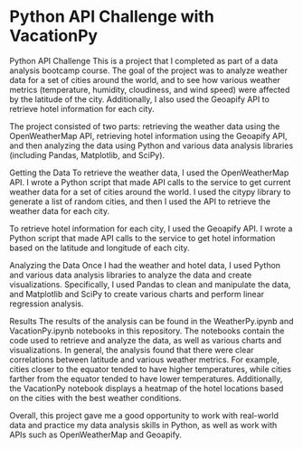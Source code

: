 <h1>Python API Challenge with VacationPy</h1>

Python API Challenge
This is a project that I completed as part of a data analysis bootcamp course. The goal of the project was to analyze weather data for a set of cities around the world, and to see how various weather metrics (temperature, humidity, cloudiness, and wind speed) were affected by the latitude of the city. Additionally, I also used the Geoapify API to retrieve hotel information for each city.

The project consisted of two parts: retrieving the weather data using the OpenWeatherMap API, retrieving hotel information using the Geoapify API, and then analyzing the data using Python and various data analysis libraries (including Pandas, Matplotlib, and SciPy).

Getting the Data
To retrieve the weather data, I used the OpenWeatherMap API. I wrote a Python script that made API calls to the service to get current weather data for a set of cities around the world. I used the citypy library to generate a list of random cities, and then I used the API to retrieve the weather data for each city.

To retrieve hotel information for each city, I used the Geoapify API. I wrote a Python script that made API calls to the service to get hotel information based on the latitude and longitude of each city.

Analyzing the Data
Once I had the weather and hotel data, I used Python and various data analysis libraries to analyze the data and create visualizations. Specifically, I used Pandas to clean and manipulate the data, and Matplotlib and SciPy to create various charts and perform linear regression analysis.

Results
The results of the analysis can be found in the WeatherPy.ipynb and VacationPy.ipynb notebooks in this repository. The notebooks contain the code used to retrieve and analyze the data, as well as various charts and visualizations. In general, the analysis found that there were clear correlations between latitude and various weather metrics. For example, cities closer to the equator tended to have higher temperatures, while cities farther from the equator tended to have lower temperatures. Additionally, the VacationPy notebook displays a heatmap of the hotel locations based on the cities with the best weather conditions.

Overall, this project gave me a good opportunity to work with real-world data and practice my data analysis skills in Python, as well as work with APIs such as OpenWeatherMap and Geoapify.

